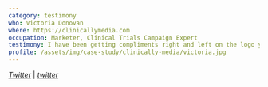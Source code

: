 ```yaml
---
category: testimony
who: Victoria Donovan
where: https://clinicallymedia.com
occupation: Marketer, Clinical Trials Campaign Expert
testimony: I have been getting compliments right and left on the logo you [So Magnetic] made me from my clients (i.e. my target demographic). Also, very few complimented my website, promo materials, or business cards until the logo you made me was on there. Thank you thank you!
profile: /assets/img/case-study/clinically-media/victoria.jpg
---
```

<a href="https://twitter.com/growyourcode"><i class="fa fa-twitter"><span class="hidden">Twitter</span></i></a> &#124; <a href="http://keyspark.io"><i class="fa fa-globe"><span class="hidden">twitter</span></i></a>
